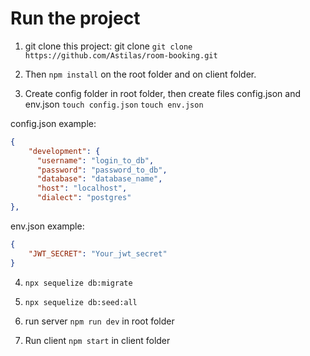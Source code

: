 # Run the project

1) git clone this project: git clone `git clone https://github.com/Astilas/room-booking.git`

2) Then `npm install` on the root folder and on client folder.

3) Create config folder in root folder, then create files config.json and env.json
    `touch config.json`
    `touch env.json`

config.json example:
```JSON
{
    "development": {
      "username": "login_to_db",
      "password": "password_to_db",
      "database": "database_name",
      "host": "localhost",
      "dialect": "postgres"
},
```

env.json example:
``` JSON
{
    "JWT_SECRET": "Your_jwt_secret"
}
```

4) `npx sequelize db:migrate`

5) `npx sequelize db:seed:all`

6) run server `npm run dev` in root folder

7) Run client `npm start` in client folder